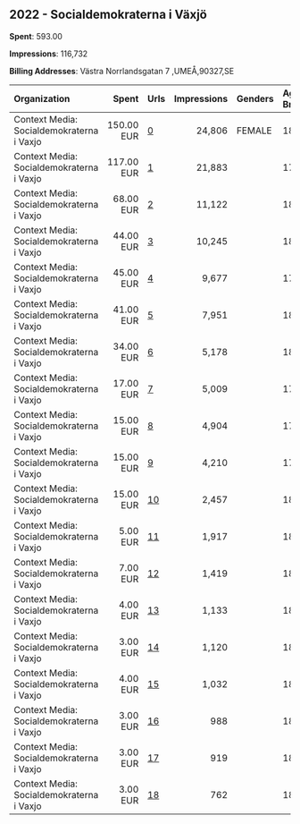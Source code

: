 ## 2022 - Socialdemokraterna i Växjö 
**Spent**: 593.00

**Impressions**: 116,732

**Billing Addresses**: Västra Norrlandsgatan 7 ,UMEÅ,90327,SE

|Organization|Spent|Urls|Impressions|Genders|Age Brackets|Country Codes|
|:---|---:|:---|---:|:---|:---|:---|
|Context Media: Socialdemokraterna i Vaxjo|150.00 EUR|[0](https://www.snap.com/political-ads/asset/0f069c040796ecb8684b8b3d3adbb5835630fe311029b305406af4d1644d3274?mediaType=jpeg)|24,806|FEMALE|18-35|sweden|
|Context Media: Socialdemokraterna i Vaxjo|117.00 EUR|[1](https://www.snap.com/political-ads/asset/b27fcef4a4bb9c4de3a9fe0a3938f7ea45b0c60eb6f302f183531a9f3bb27e14?mediaType=png)|21,883||17+|sweden|
|Context Media: Socialdemokraterna i Vaxjo|68.00 EUR|[2](https://www.snap.com/political-ads/asset/dd7110bbf106c979a6a4c760b7de04f226666d73eb408b9d1ca4cf7108f935b2?mediaType=mp4)|11,122||18+|sweden|
|Context Media: Socialdemokraterna i Vaxjo|44.00 EUR|[3](https://www.snap.com/political-ads/asset/0e94c8ecae9abd097dfdad8e0090a6199a8ab791fd5b9b122b55828978bcf173?mediaType=png)|10,245||18+|sweden|
|Context Media: Socialdemokraterna i Vaxjo|45.00 EUR|[4](https://www.snap.com/political-ads/asset/310cdfe974cc4633326bab166cab2e9acc83082d9a7115d55f8019412ceca388?mediaType=png)|9,677||17+|sweden|
|Context Media: Socialdemokraterna i Vaxjo|41.00 EUR|[5](https://www.snap.com/political-ads/asset/1601b0940d5fe49350933d3db51abd799417653c5d4fcaa9fbea295a4fceb9c3?mediaType=png)|7,951||18+|sweden|
|Context Media: Socialdemokraterna i Vaxjo|34.00 EUR|[6](https://www.snap.com/political-ads/asset/20024ca20c3e922f5c93bcf688e95b3c53045cf16f508096dc954382076744ec?mediaType=mp4)|5,178||18+|sweden|
|Context Media: Socialdemokraterna i Vaxjo|17.00 EUR|[7](https://www.snap.com/political-ads/asset/1d65d8a719401c9f4d594af75184e3095182a6876647ec671484d6474214259d?mediaType=png)|5,009||17+|sweden|
|Context Media: Socialdemokraterna i Vaxjo|15.00 EUR|[8](https://www.snap.com/political-ads/asset/ebe1e491d4de5454bef6886e9b2c2febb8c1be37b5ec39f803397116bbf856b3?mediaType=png)|4,904||17+|sweden|
|Context Media: Socialdemokraterna i Vaxjo|15.00 EUR|[9](https://www.snap.com/political-ads/asset/0eb9c32a7522c7f2809029b4ea868fb82c5f590c39823bf28448e44c2da6047f?mediaType=png)|4,210||17+|sweden|
|Context Media: Socialdemokraterna i Vaxjo|15.00 EUR|[10](https://www.snap.com/political-ads/asset/86de2f562255cd57a558e0d6058a01d73a2afdc67f60eff61e434170b535c007?mediaType=png)|2,457||18+|sweden|
|Context Media: Socialdemokraterna i Vaxjo|5.00 EUR|[11](https://www.snap.com/political-ads/asset/27d0a0318d9a063b4ebe00ad7e47ab15b609505779ac33f0cbe994952846e6b4?mediaType=png)|1,917||18+|sweden|
|Context Media: Socialdemokraterna i Vaxjo|7.00 EUR|[12](https://www.snap.com/political-ads/asset/ef9142b37f65901940a7d142f271dcab88bb2d0f710ed1e08973b7247c97c609?mediaType=png)|1,419||18+|sweden|
|Context Media: Socialdemokraterna i Vaxjo|4.00 EUR|[13](https://www.snap.com/political-ads/asset/d3a7c77abb3b41ef0ce2079d251d58d8c21294a2e9b5c3a79f8bfd7e00e81bb5?mediaType=png)|1,133||18+|sweden|
|Context Media: Socialdemokraterna i Vaxjo|3.00 EUR|[14](https://www.snap.com/political-ads/asset/f3ac9e3621719fae87723a19007b73a3999cc627d81937e3a56f2f571748c7f8?mediaType=png)|1,120||18+|sweden|
|Context Media: Socialdemokraterna i Vaxjo|4.00 EUR|[15](https://www.snap.com/political-ads/asset/1b7828ec1e17609909995eb327be4e72900f10a86051791ea5eab569601b08f9?mediaType=png)|1,032||18+|sweden|
|Context Media: Socialdemokraterna i Vaxjo|3.00 EUR|[16](https://www.snap.com/political-ads/asset/713cdc3a3abb9994f80cb79f6e70fe1f70b8e6f62a526b86e5395adf47068dec?mediaType=png)|988||18+|sweden|
|Context Media: Socialdemokraterna i Vaxjo|3.00 EUR|[17](https://www.snap.com/political-ads/asset/784f7e0b708067a68936a4b1091e08ba386216aab57e3b2b1660637941454375?mediaType=png)|919||18+|sweden|
|Context Media: Socialdemokraterna i Vaxjo|3.00 EUR|[18](https://www.snap.com/political-ads/asset/edb72d7f63c76af6b4e3a9b382465bd623b72af3bcce669b56f34b9930e2a31f?mediaType=mp4)|762||18+|sweden|
